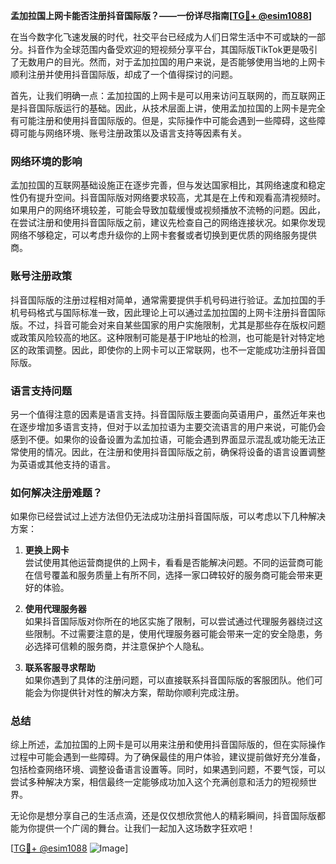 **孟加拉国上网卡能否注册抖音国际版？——一份详尽指南[[TG💪+ @esim1088](https://t.me/s/esim1088)]**

在当今数字化飞速发展的时代，社交平台已经成为人们日常生活中不可或缺的一部分。抖音作为全球范围内备受欢迎的短视频分享平台，其国际版TikTok更是吸引了无数用户的目光。然而，对于孟加拉国的用户来说，是否能够使用当地的上网卡顺利注册并使用抖音国际版，却成了一个值得探讨的问题。

首先，让我们明确一点：孟加拉国的上网卡是可以用来访问互联网的，而互联网正是抖音国际版运行的基础。因此，从技术层面上讲，使用孟加拉国的上网卡是完全有可能注册和使用抖音国际版的。但是，实际操作中可能会遇到一些障碍，这些障碍可能与网络环境、账号注册政策以及语言支持等因素有关。

### **网络环境的影响**

孟加拉国的互联网基础设施正在逐步完善，但与发达国家相比，其网络速度和稳定性仍有提升空间。抖音国际版对网络要求较高，尤其是在上传和观看高清视频时。如果用户的网络环境较差，可能会导致加载缓慢或视频播放不流畅的问题。因此，在尝试注册和使用抖音国际版之前，建议先检查自己的网络连接状况。如果你发现网络不够稳定，可以考虑升级你的上网卡套餐或者切换到更优质的网络服务提供商。

### **账号注册政策**

抖音国际版的注册过程相对简单，通常需要提供手机号码进行验证。孟加拉国的手机号码格式与国际标准一致，因此理论上可以通过孟加拉国的上网卡注册抖音国际版。不过，抖音可能会对来自某些国家的用户实施限制，尤其是那些存在版权问题或政策风险较高的地区。这种限制可能是基于IP地址的检测，也可能是针对特定地区的政策调整。因此，即使你的上网卡可以正常联网，也不一定能成功注册抖音国际版。

### **语言支持问题**

另一个值得注意的因素是语言支持。抖音国际版主要面向英语用户，虽然近年来也在逐步增加多语言支持，但对于以孟加拉语为主要交流语言的用户来说，可能仍会感到不便。如果你的设备设置为孟加拉语，可能会遇到界面显示混乱或功能无法正常使用的情况。因此，在注册和使用抖音国际版之前，确保将设备的语言设置调整为英语或其他支持的语言。

### **如何解决注册难题？**

如果你已经尝试过上述方法但仍无法成功注册抖音国际版，可以考虑以下几种解决方案：

1. **更换上网卡**  
   尝试使用其他运营商提供的上网卡，看看是否能解决问题。不同的运营商可能在信号覆盖和服务质量上有所不同，选择一家口碑较好的服务商可能会带来更好的体验。

2. **使用代理服务器**  
   如果抖音国际版对你所在的地区实施了限制，可以尝试通过代理服务器绕过这些限制。不过需要注意的是，使用代理服务器可能会带来一定的安全隐患，务必选择可信赖的服务商，并注意保护个人隐私。

3. **联系客服寻求帮助**  
   如果你遇到了具体的注册问题，可以直接联系抖音国际版的客服团队。他们可能会为你提供针对性的解决方案，帮助你顺利完成注册。

### **总结**

综上所述，孟加拉国的上网卡是可以用来注册和使用抖音国际版的，但在实际操作过程中可能会遇到一些障碍。为了确保最佳的用户体验，建议提前做好充分准备，包括检查网络环境、调整设备语言设置等。同时，如果遇到问题，不要气馁，可以尝试多种解决方案，相信最终一定能够成功加入这个充满创意和活力的短视频世界。

无论你是想分享自己的生活点滴，还是仅仅想欣赏他人的精彩瞬间，抖音国际版都能为你提供一个广阔的舞台。让我们一起加入这场数字狂欢吧！

[[TG💪+ @esim1088](https://t.me/s/esim1088) ![Image](https://i.postimg.cc/4NQfJmqS/Snipaste-2025-05-13-00-14-12.png)]